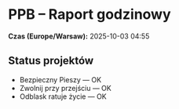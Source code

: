 # PPB – Raport godzinowy
**Czas (Europe/Warsaw):** 2025-10-03 04:55

## Status projektów
- Bezpieczny Pieszy — OK
- Zwolnij przy przejściu — OK
- Odblask ratuje życie — OK

